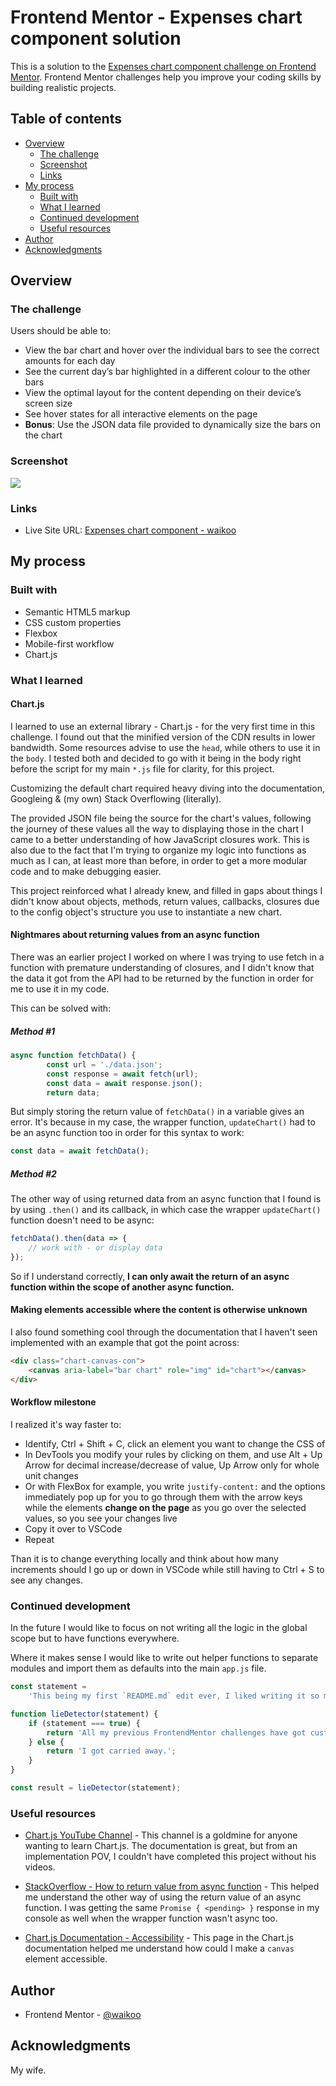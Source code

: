 # Frontend Mentor - Expenses chart component solution

This is a solution to the [Expenses chart component challenge on Frontend Mentor](https://www.frontendmentor.io/challenges/expenses-chart-component-e7yJBUdjwt). Frontend Mentor challenges help you improve your coding skills by building realistic projects.

## Table of contents

- [Overview](#overview)
  - [The challenge](#the-challenge)
  - [Screenshot](#screenshot)
  - [Links](#links)
- [My process](#my-process)
  - [Built with](#built-with)
  - [What I learned](#what-i-learned)
  - [Continued development](#continued-development)
  - [Useful resources](#useful-resources)
- [Author](#author)
- [Acknowledgments](#acknowledgments)

## Overview

### The challenge

Users should be able to:

- View the bar chart and hover over the individual bars to see the correct amounts for each day
- See the current day’s bar highlighted in a different colour to the other bars
- View the optimal layout for the content depending on their device’s screen size
- See hover states for all interactive elements on the page
- **Bonus**: Use the JSON data file provided to dynamically size the bars on the chart

### Screenshot

![](./images/screenshot.png)

### Links

- Live Site URL: [Expenses chart component - waikoo](https://expenses-chart-component-olive.vercel.app/)

## My process

### Built with

- Semantic HTML5 markup
- CSS custom properties
- Flexbox
- Mobile-first workflow
- Chart.js

### What I learned

#### Chart.js

I learned to use an external library - Chart.js - for the very first time in this challenge. I found out that the minified version of the CDN results in lower bandwidth. Some resources advise to use the `head`, while others to use it in the `body`. I tested both and decided to go with it being in the body right before the script for my main `*.js` file for clarity, for this project.

Customizing the default chart required heavy diving into the documentation, Googleing & (my own) Stack Overflowing (literally).

The provided JSON file being the source for the chart's values, following the journey of these values all the way to displaying those in the chart I came to a better understanding of how JavaScript closures work. This is also due to the fact that I'm trying to organize my logic into functions as much as I can, at least more than before, in order to get a more modular code and to make debugging easier.

This project reinforced what I already knew, and filled in gaps about things I didn't know about objects, methods, return values, callbacks, closures due to the config object's structure you use to instantiate a new chart.

#### Nightmares about returning values from an async function

There was an earlier project I worked on where I was trying to use fetch in a function with premature understanding of closures, and I didn't know that the data it got from the API had to be returned by the function in order for me to use it in my code.

This can be solved with:

##### Method #1

```js
async function fetchData() {
		const url = './data.json';
		const response = await fetch(url);
		const data = await response.json();
		return data;
```

But simply storing the return value of `fetchData()` in a variable gives an error. It's because in my case, the wrapper function, `updateChart()` had to be an async function too in order for this syntax to work:

```js
const data = await fetchData();
```

##### Method #2

The other way of using returned data from an async function that I found is by using `.then()` and its callback, in which case the wrapper `updateChart()` function doesn't need to be async:

```js
fetchData().then(data => {
	// work with - or display data
});
```

So if I understand correctly, **I can only await the return of an async function within the scope of another async function.**

#### Making elements accessible where the content is otherwise unknown

I also found something cool through the documentation that I haven't seen implemented with an example that got the point across:

```html
<div class="chart-canvas-con">
	<canvas aria-label="bar chart" role="img" id="chart"></canvas>
</div>
```

#### Workflow milestone

I realized it's way faster to:

- Identify, Ctrl + Shift + C, click an element you want to change the CSS of
- In DevTools you modify your rules by clicking on them, and use Alt + Up Arrow for decimal increase/decrease of value, Up Arrow only for whole unit changes
- Or with FlexBox for example, you write `justify-content:` and the options immediately pop up for you to go through them with the arrow keys while the elements **change on the page** as you go over the selected values, so you see your changes live
- Copy it over to VSCode
- Repeat

Than it is to change everything locally and think about how many increments should I go up or down in VSCode while still having to Ctrl + S to see any changes.

### Continued development

In the future I would like to focus on not writing all the logic in the global scope but to have functions everywhere.

Where it makes sense I would like to write out helper functions to separate modules and import them as defaults into the main `app.js` file.

```js
const statement =
	'This being my first `README.md` edit ever, I liked writing it so much that I might even go back to my previously uploaded FrontendMentor challenges to write a customized README for all of them.';

function lieDetector(statement) {
	if (statement === true) {
		return 'All my previous FrontendMentor challenges have got customized README.mds.';
	} else {
		return 'I got carried away.';
	}
}

const result = lieDetector(statement);
```

### Useful resources

- [Chart.js YouTube Channel](https://www.youtube.com/c/ChartJS-tutorials) - This channel is a goldmine for anyone wanting to learn Chart.js. The documentation is great, but from an implementation POV, I couldn't have completed this project without his videos.

- [StackOverflow - How to return value from async function](https://stackoverflow.com/questions/49938266/how-to-return-values-from-async-functions-using-async-await-from-function) - This helped me understand the other way of using the return value of an async function. I was getting the same `Promise { <pending> }` response in my console as well when the wrapper function wasn't async too.

- [Chart.js Documentation - Accessibility](https://www.chartjs.org/docs/latest/general/accessibility.html) - This page in the Chart.js documentation helped me understand how could I make a `canvas` element accessible.

## Author

- Frontend Mentor - [@waikoo](https://www.frontendmentor.io/profile/waikoo)

## Acknowledgments

My wife.

